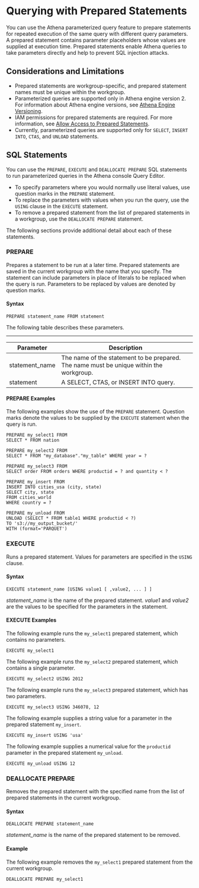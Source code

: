 # Querying with Prepared Statements<a name="querying-with-prepared-statements"></a>

You can use the Athena parameterized query feature to prepare statements for repeated execution of the same query with different query parameters\. A prepared statement contains parameter placeholders whose values are supplied at execution time\. Prepared statements enable Athena queries to take parameters directly and help to prevent SQL injection attacks\.

## Considerations and Limitations<a name="querying-with-prepared-statements-considerations-and-limitations"></a>
+ Prepared statements are workgroup\-specific, and prepared statement names must be unique within the workgroup\.
+ Parameterized queries are supported only in Athena engine version 2\. For information about Athena engine versions, see [Athena Engine Versioning](engine-versions.md)\.
+ IAM permissions for prepared statements are required\. For more information, see [Allow Access to Prepared Statements](security-iam-athena-prepared-statements.md)\.
+ Currently, parameterized queries are supported only for `SELECT`, `INSERT INTO`, `CTAS`, and `UNLOAD` statements\.

## SQL Statements<a name="querying-with-prepared-statements-sql-statements"></a>

You can use the `PREPARE`, `EXECUTE` and `DEALLOCATE PREPARE` SQL statements to run parameterized queries in the Athena console Query Editor\.
+ To specify parameters where you would normally use literal values, use question marks in the `PREPARE` statement\.
+ To replace the parameters with values when you run the query, use the `USING` clause in the `EXECUTE` statement\.
+ To remove a prepared statement from the list of prepared statements in a workgroup, use the `DEALLOCATE PREPARE` statement\.

The following sections provide additional detail about each of these statements\.

### PREPARE<a name="querying-with-prepared-statements-prepare"></a>

Prepares a statement to be run at a later time\. Prepared statements are saved in the current workgroup with the name that you specify\. The statement can include parameters in place of literals to be replaced when the query is run\. Parameters to be replaced by values are denoted by question marks\.

#### Syntax<a name="querying-with-prepared-statements-prepare-syntax"></a>

```
PREPARE statement_name FROM statement
```

The following table describes these parameters\.


****  

| Parameter | Description | 
| --- | --- | 
| statement\_name | The name of the statement to be prepared\. The name must be unique within the workgroup\. | 
| statement | A SELECT, CTAS, or INSERT INTO query\. | 

#### PREPARE Examples<a name="querying-with-prepared-statements-prepare-examples"></a>

The following examples show the use of the `PREPARE` statement\. Question marks denote the values to be supplied by the `EXECUTE` statement when the query is run\.

```
PREPARE my_select1 FROM
SELECT * FROM nation
```

```
PREPARE my_select2 FROM
SELECT * FROM "my_database"."my_table" WHERE year = ?
```

```
PREPARE my_select3 FROM
SELECT order FROM orders WHERE productid = ? and quantity < ?
```

```
PREPARE my_insert FROM
INSERT INTO cities_usa (city, state)
SELECT city, state
FROM cities_world
WHERE country = ?
```

```
PREPARE my_unload FROM
UNLOAD (SELECT * FROM table1 WHERE productid < ?)
TO 's3://my_output_bucket/'
WITH (format='PARQUET')
```

### EXECUTE<a name="querying-with-prepared-statements-execute"></a>

Runs a prepared statement\. Values for parameters are specified in the `USING` clause\.

#### Syntax<a name="querying-with-prepared-statements-execute-syntax"></a>

```
EXECUTE statement_name [USING value1 [ ,value2, ... ] ]
```

*statement\_name* is the name of the prepared statement\. *value1* and *value2* are the values to be specified for the parameters in the statement\.

#### EXECUTE Examples<a name="querying-with-prepared-statements-execute-examples"></a>

The following example runs the `my_select1` prepared statement, which contains no parameters\.

```
EXECUTE my_select1
```

The following example runs the `my_select2` prepared statement, which contains a single parameter\.

```
EXECUTE my_select2 USING 2012
```

The following example runs the `my_select3` prepared statement, which has two parameters\.

```
EXECUTE my_select3 USING 346078, 12
```

The following example supplies a string value for a parameter in the prepared statement `my_insert`\.

```
EXECUTE my_insert USING 'usa'
```

The following example supplies a numerical value for the `productid` parameter in the prepared statement `my_unload`\.

```
EXECUTE my_unload USING 12
```

### DEALLOCATE PREPARE<a name="querying-with-prepared-statements-deallocate-prepare"></a>

Removes the prepared statement with the specified name from the list of prepared statements in the current workgroup\.

#### Syntax<a name="querying-with-prepared-statements-deallocate-prepare-syntax"></a>

```
DEALLOCATE PREPARE statement_name
```

*statement\_name* is the name of the prepared statement to be removed\.

#### Example<a name="querying-with-prepared-statements-deallocate-prepare-examples"></a>

The following example removes the `my_select1` prepared statement from the current workgroup\.

```
DEALLOCATE PREPARE my_select1
```